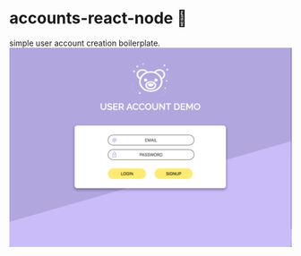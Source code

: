 # accounts-react-node 🐻
simple user account creation boilerplate.
<img src="./home.png" alt="screenshot of application">
